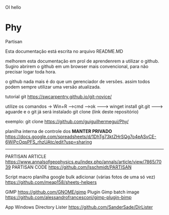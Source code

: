 OI hello 
# Phy
Partisan

Esta documentação está escrita no arquivo README.MD

melhorem esta documentação em prol de aprendenrem a utilizar o github. 
Sugiro abrirem o github em um browser mais convencional, para não precisar logar toda hora.

o github nada mais é do que um gerenciador de versões. 
assim todos podem sempre utilizar uma versão atualizada.

tutorial git https://swcarpentry.github.io/git-novice/

utilize os comandos -> Win+R -->cmd -->ok ---> winget install git.git  ---> aguarde e o git já será instalado 
git clone (link deste repositório)

exemplo:
git clone https://github.com/guiguilhermegui/Phy/

planilha interna de controle dos  **MANTER PRIVADO**
https://docs.google.com/spreadsheets/d/1DhTg73ktZHrSQg7o4eASvCE-6WiPcOqsPFS_rhzUAtc/edit?usp=sharing

----------------------------------
PARTISAN ARTICLE https://www.annalsofgeophysics.eu/index.php/annals/article/view/7865/7039
PARTISAN CODE https://github.com/lsschmidt/PARTISAN


Script macro planilha google bulk adicionar (várias fotos de uma só vez) https://github.com/meap158/sheets-helpers

GIMP https://github.com/GNOME/gimp
Plugin Gimp batch image https://github.com/alessandrofrancesconi/gimp-plugin-bimp

App Windows Directory Lister https://github.com/SanderSade/DirLister


